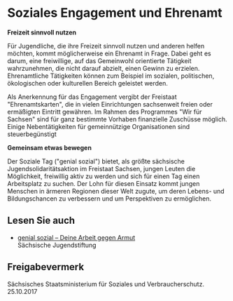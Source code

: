 # Soziales Engagement und Ehrenamt

**Freizeit sinnvoll nutzen**

Für Jugendliche, die ihre Freizeit sinnvoll nutzen und anderen helfen möchten, kommt möglicherweise ein Ehrenamt in Frage. Dabei geht es darum, eine freiwillige, auf das Gemeinwohl orientierte Tätigkeit wahrzunehmen, die nicht darauf abzielt, einen Gewinn zu erzielen. Ehrenamtliche Tätigkeiten können zum Beispiel im sozialen, politischen, ökologischen oder kulturellen Bereich geleistet werden.

Als Anerkennung für das Engagement vergibt der Freistaat "Ehrenamtskarten", die in vielen Einrichtungen sachsenweit freien oder ermäßigten Eintritt gewähren. Im Rahmen des Programmes "Wir für Sachsen" sind für ganz bestimmte Vorhaben finanzielle Zuschüsse möglich. Einige Nebentätigkeiten für gemeinnützige Organisationen sind steuerbegünstigt

**Gemeinsam etwas bewegen**

Der Soziale Tag ("genial sozial") bietet, als größte sächsische Jugendsolidaritätsaktion im Freistaat Sachsen, jungen Leuten die Möglichkeit, freiwillig aktiv zu werden und sich für einen Tag einen Arbeitsplatz zu suchen. Der Lohn für diesen Einsatz kommt jungen Menschen in ärmeren Regionen dieser Welt zugute, um deren Lebens- und Bildungschancen zu verbessern und um Perspektiven zu ermöglichen.

## Lesen Sie auch

* [genial sozial – Deine Arbeit gegen Armut](http://www.genialsozial.de/)  
  Sächsische Jugendstiftung

## Freigabevermerk

Sächsisches Staatsministerium für Soziales und Verbraucherschutz. 25.10.2017
